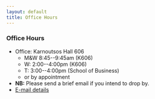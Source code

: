 ```yaml
---
layout: default
title: Office Hours
---
```


###  Office Hours

+ Office: Karnoutsos Hall 606
	+ M&W 8:45--9:45am (K606)
	+ W: 2:00--4:00pm (K606)
	+ T: 3:00--4:00pm (School of Business)
	+ or by appointment
+ **NB:** Please send a brief email if you intend to drop by.
+ [E-mail details](/Contact)
